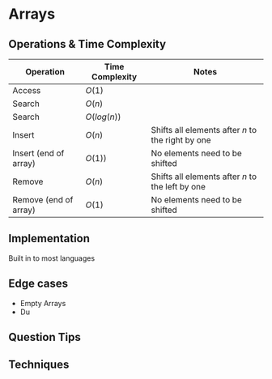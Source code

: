 # Arrays

## Operations & Time Complexity
| Operation | Time Complexity | Notes |
| ----------|-----------------|-------| 
| Access | $O(1)$ | |
| Search | $O(n)$| |
| Search | $O(log (n))$ | |
| Insert | $O(n)$ | Shifts all elements after $n$ to the right by one|
| Insert (end of array) | $O(1)$) | No elements need to be shifted|
| Remove | $O(n)$ | Shifts all elements after $n$ to the left by one|
|Remove (end of array) | $O(1)$ | No elements need to be shifted |

## Implementation
Built in to most languages

## Edge cases
- Empty Arrays
- Du

## Question Tips

## Techniques
